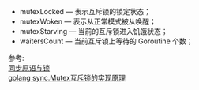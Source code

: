 





* mutexLocked — 表示互斥锁的锁定状态；
* mutexWoken — 表示从正常模式被从唤醒；
* mutexStarving — 当前的互斥锁进入饥饿状态；
* waitersCount — 当前互斥锁上等待的 Goroutine 个数；






参考:   
[同步原语与锁](https://draveness.me/golang/docs/part3-runtime/ch06-concurrency/golang-sync-primitives/)       
[golang sync.Mutex互斥锁的实现原理](https://blog.csdn.net/u010853261/article/details/106293258)